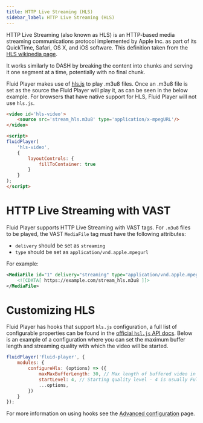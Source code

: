 ```yaml
---
title: HTTP Live Streaming (HLS)
sidebar_label: HTTP Live Streaming (HLS)
---
```


HTTP Live Streaming (also known as HLS) is an HTTP-based media streaming communications protocol implemented by Apple Inc. as part of its QuickTime, Safari, OS X, and iOS software.
This definition taken from the [HLS wikipedia page](https://en.wikipedia.org/wiki/HTTP_Live_Streaming). 

It works similarly to DASH by breaking the content into chunks and serving it one segment at a time, potentially with no final chunk.

<div class="docs-player" data-instance="hls"></div>

Fluid Player makes use of [hls.js](https://github.com/video-dev/hls.js) to play .m3u8 files.
Once an .m3u8 file is set as the source the Fluid Player will play it, as can be seen in the below example.
For browsers that have native support for HLS, Fluid Player will not use `hls.js`.

```html
<video id='hls-video'>
    <source src='stream_hls.m3u8' type='application/x-mpegURL'/>
</video>

<script>
fluidPlayer(
    'hls-video',
    {
        layoutControls: {
            fillToContainer: true
        }
    }
);
</script>
```

# HTTP Live Streaming with VAST

Fluid Player supports HTTP Live Streaming with VAST tags.
For `.m3u8` files to be played, the VAST `MediaFile` tag must have the following attributes:

* `delivery` should be set as `streaming`
* `type` should be set as `application/vnd.apple.mpegurl`

For example:

```xml
<MediaFile id="1" delivery="streaming" type="application/vnd.apple.mpegurl" width="480" height="640">
    <![CDATA[ https://example.com/stream_hls.m3u8 ]]>
</MediaFile>
```

# Customizing HLS

Fluid Player has hooks that support `hls.js` configuration, a full list of configurable properties can be found in the [official `hsl.js` API docs](https://github.com/video-dev/hls.js/blob/master/docs/API.md).
Below is an example of a configuration where you can set the maximum buffer length and streaming quality with which the video will be started.

```javascript
fluidPlayer('fluid-player', {
    modules: {
        configureHls: (options) => ({
            maxMaxBufferLength: 30, // Max length of buffered video in seconds
            startLevel: 4, // Starting quality level - 4 is usually Full HD (1080p), but this can change by source
            ...options,
        })
    }
});
```

For more information on using hooks see the [Advanced configuration](/docs/configuration/advanced/) page.
